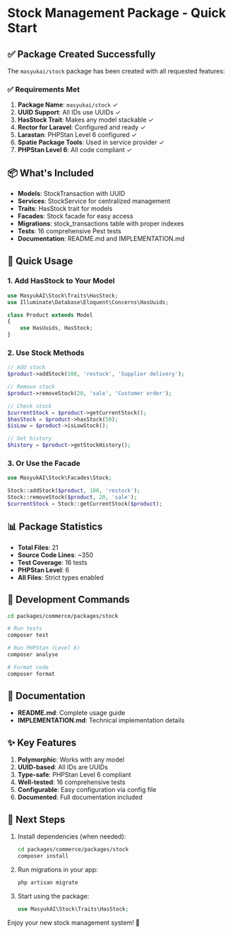 # Stock Management Package - Quick Start

## ✅ Package Created Successfully

The `masyukai/stock` package has been created with all requested features:

### ✅ Requirements Met

1. **Package Name**: `masyukai/stock` ✓
2. **UUID Support**: All IDs use UUIDs ✓
3. **HasStock Trait**: Makes any model stackable ✓
4. **Rector for Laravel**: Configured and ready ✓
5. **Larastan**: PHPStan Level 6 configured ✓
6. **Spatie Package Tools**: Used in service provider ✓
7. **PHPStan Level 6**: All code compliant ✓

## 📦 What's Included

- **Models**: StockTransaction with UUID
- **Services**: StockService for centralized management
- **Traits**: HasStock trait for models
- **Facades**: Stock facade for easy access
- **Migrations**: stock_transactions table with proper indexes
- **Tests**: 16 comprehensive Pest tests
- **Documentation**: README.md and IMPLEMENTATION.md

## 🚀 Quick Usage

### 1. Add HasStock to Your Model

```php
use MasyukAI\Stock\Traits\HasStock;
use Illuminate\Database\Eloquent\Concerns\HasUuids;

class Product extends Model
{
    use HasUuids, HasStock;
}
```

### 2. Use Stock Methods

```php
// Add stock
$product->addStock(100, 'restock', 'Supplier delivery');

// Remove stock
$product->removeStock(20, 'sale', 'Customer order');

// Check stock
$currentStock = $product->getCurrentStock();
$hasStock = $product->hasStock(50);
$isLow = $product->isLowStock();

// Get history
$history = $product->getStockHistory();
```

### 3. Or Use the Facade

```php
use MasyukAI\Stock\Facades\Stock;

Stock::addStock($product, 100, 'restock');
Stock::removeStock($product, 20, 'sale');
$currentStock = Stock::getCurrentStock($product);
```

## 📊 Package Statistics

- **Total Files**: 21
- **Source Code Lines**: ~350
- **Test Coverage**: 16 tests
- **PHPStan Level**: 6
- **All Files**: Strict types enabled

## 🔧 Development Commands

```bash
cd packages/commerce/packages/stock

# Run tests
composer test

# Run PHPStan (Level 6)
composer analyse

# Format code
composer format
```

## 📖 Documentation

- **README.md**: Complete usage guide
- **IMPLEMENTATION.md**: Technical implementation details

## ✨ Key Features

1. **Polymorphic**: Works with any model
2. **UUID-based**: All IDs are UUIDs
3. **Type-safe**: PHPStan Level 6 compliant
4. **Well-tested**: 16 comprehensive tests
5. **Configurable**: Easy configuration via config file
6. **Documented**: Full documentation included

## 🎯 Next Steps

1. Install dependencies (when needed):
   ```bash
   cd packages/commerce/packages/stock
   composer install
   ```

2. Run migrations in your app:
   ```bash
   php artisan migrate
   ```

3. Start using the package:
   ```php
   use MasyukAI\Stock\Traits\HasStock;
   ```

Enjoy your new stock management system! 🎉
